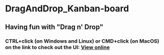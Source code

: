 # DragAndDrop_Kanban-board

## Having fun with "Drag n' Drop"

### CTRL+click (on Windows and Linux) or CMD+click (on MacOS) on the link to check out the UI: <a href="https://sleepy-northcutt-61248c.netlify.app/">View online</a>
